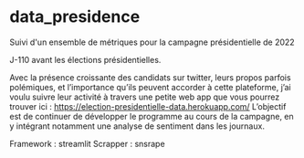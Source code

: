 # data_presidence
Suivi d'un ensemble de métriques pour la campagne présidentielle de 2022

J-110 avant les élections présidentielles. 

Avec la présence croissante des candidats sur twitter, leurs propos parfois polémiques, et l’importance qu’ils peuvent accorder à cette plateforme, j’ai voulu suivre leur activité à travers une petite web app que vous pourrez trouver ici : https://election-presidentielle-data.herokuapp.com/ 
L’objectif est de continuer de développer le programme au cours de la campagne, en y intégrant notamment une analyse de sentiment dans les journaux.

Framework : streamlit 
Scrapper : snsrape 


